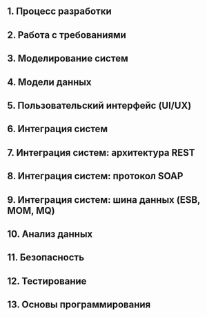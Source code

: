 ## 1. Процесс разработки
## 2. Работа с требованиями
## 3. Моделирование систем
## 4. Модели данных
## 5. Пользовательский интерфейс (UI/UX)
## 6. Интеграция систем
## 7. Интеграция систем: архитектура REST
## 8. Интеграция систем: протокол SOAP
## 9. Интеграция систем: шина данных (ESB, MOM, MQ)
## 10. Анализ данных
## 11. Безопасность
## 12. Тестирование
## 13. Основы программирования
